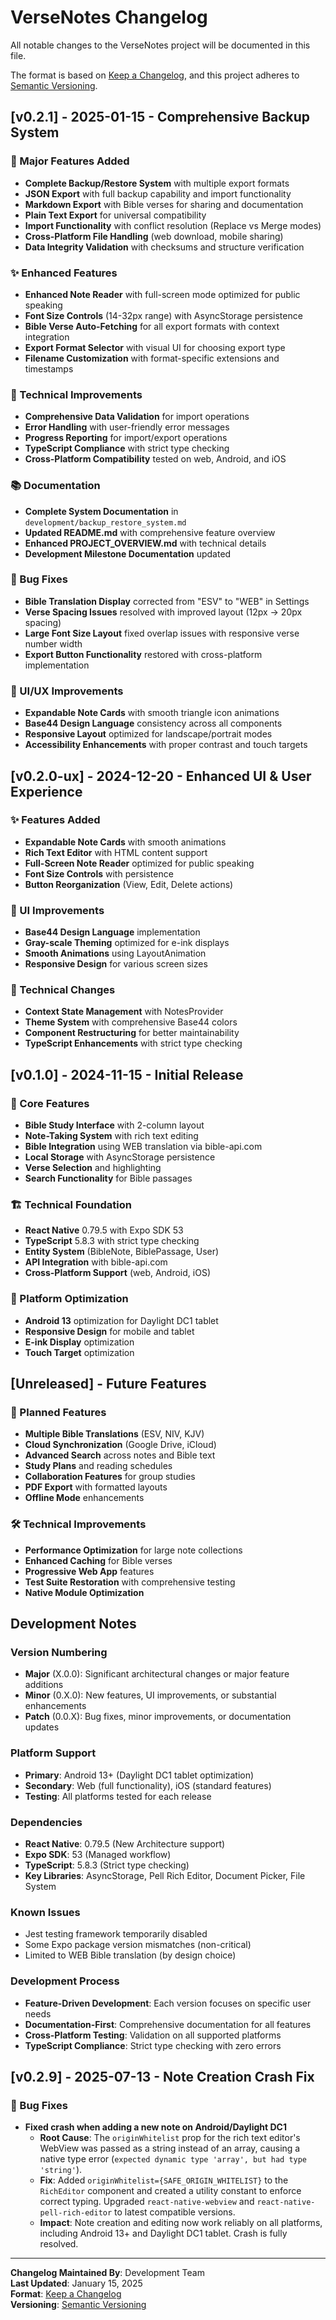 # VerseNotes Changelog

All notable changes to the VerseNotes project will be documented in this file.

The format is based on [Keep a Changelog](https://keepachangelog.com/en/1.0.0/),
and this project adheres to [Semantic Versioning](https://semver.org/spec/v2.0.0.html).

## [v0.2.1] - 2025-01-15 - Comprehensive Backup System

### 🚀 Major Features Added
- **Complete Backup/Restore System** with multiple export formats
- **JSON Export** with full backup capability and import functionality
- **Markdown Export** with Bible verses for sharing and documentation
- **Plain Text Export** for universal compatibility
- **Import Functionality** with conflict resolution (Replace vs Merge modes)
- **Cross-Platform File Handling** (web download, mobile sharing)
- **Data Integrity Validation** with checksums and structure verification

### ✨ Enhanced Features
- **Enhanced Note Reader** with full-screen mode optimized for public speaking
- **Font Size Controls** (14-32px range) with AsyncStorage persistence
- **Bible Verse Auto-Fetching** for all export formats with context integration
- **Export Format Selector** with visual UI for choosing export type
- **Filename Customization** with format-specific extensions and timestamps

### 🔧 Technical Improvements
- **Comprehensive Data Validation** for import operations
- **Error Handling** with user-friendly error messages
- **Progress Reporting** for import/export operations
- **TypeScript Compliance** with strict type checking
- **Cross-Platform Compatibility** tested on web, Android, and iOS

### 📚 Documentation
- **Complete System Documentation** in `development/backup_restore_system.md`
- **Updated README.md** with comprehensive feature overview
- **Enhanced PROJECT_OVERVIEW.md** with technical details
- **Development Milestone Documentation** updated

### 🐛 Bug Fixes
- **Bible Translation Display** corrected from "ESV" to "WEB" in Settings
- **Verse Spacing Issues** resolved with improved layout (12px → 20px spacing)
- **Large Font Size Layout** fixed overlap issues with responsive verse number width
- **Export Button Functionality** restored with cross-platform implementation

### 🎨 UI/UX Improvements
- **Expandable Note Cards** with smooth triangle icon animations
- **Base44 Design Language** consistency across all components
- **Responsive Layout** optimized for landscape/portrait modes
- **Accessibility Enhancements** with proper contrast and touch targets

## [v0.2.0-ux] - 2024-12-20 - Enhanced UI & User Experience

### ✨ Features Added
- **Expandable Note Cards** with smooth animations
- **Rich Text Editor** with HTML content support
- **Full-Screen Note Reader** optimized for public speaking
- **Font Size Controls** with persistence
- **Button Reorganization** (View, Edit, Delete actions)

### 🎨 UI Improvements
- **Base44 Design Language** implementation
- **Gray-scale Theming** optimized for e-ink displays
- **Smooth Animations** using LayoutAnimation
- **Responsive Design** for various screen sizes

### 🔧 Technical Changes
- **Context State Management** with NotesProvider
- **Theme System** with comprehensive Base44 colors
- **Component Restructuring** for better maintainability
- **TypeScript Enhancements** with strict type checking

## [v0.1.0] - 2024-11-15 - Initial Release

### 🚀 Core Features
- **Bible Study Interface** with 2-column layout
- **Note-Taking System** with rich text editing
- **Bible Integration** using WEB translation via bible-api.com
- **Local Storage** with AsyncStorage persistence
- **Verse Selection** and highlighting
- **Search Functionality** for Bible passages

### 🏗️ Technical Foundation
- **React Native** 0.79.5 with Expo SDK 53
- **TypeScript** 5.8.3 with strict type checking
- **Entity System** (BibleNote, BiblePassage, User)
- **API Integration** with bible-api.com
- **Cross-Platform Support** (web, Android, iOS)

### 📱 Platform Optimization
- **Android 13** optimization for Daylight DC1 tablet
- **Responsive Design** for mobile and tablet
- **E-ink Display** optimization
- **Touch Target** optimization

## [Unreleased] - Future Features

### 🔮 Planned Features
- **Multiple Bible Translations** (ESV, NIV, KJV)
- **Cloud Synchronization** (Google Drive, iCloud)
- **Advanced Search** across notes and Bible text
- **Study Plans** and reading schedules
- **Collaboration Features** for group studies
- **PDF Export** with formatted layouts
- **Offline Mode** enhancements

### 🛠️ Technical Improvements
- **Performance Optimization** for large note collections
- **Enhanced Caching** for Bible verses
- **Progressive Web App** features
- **Test Suite Restoration** with comprehensive testing
- **Native Module Optimization**

## Development Notes

### Version Numbering
- **Major** (X.0.0): Significant architectural changes or major feature additions
- **Minor** (0.X.0): New features, UI improvements, or substantial enhancements
- **Patch** (0.0.X): Bug fixes, minor improvements, or documentation updates

### Platform Support
- **Primary**: Android 13+ (Daylight DC1 tablet optimization)
- **Secondary**: Web (full functionality), iOS (standard features)
- **Testing**: All platforms tested for each release

### Dependencies
- **React Native**: 0.79.5 (New Architecture support)
- **Expo SDK**: 53 (Managed workflow)
- **TypeScript**: 5.8.3 (Strict type checking)
- **Key Libraries**: AsyncStorage, Pell Rich Editor, Document Picker, File System

### Known Issues
- Jest testing framework temporarily disabled
- Some Expo package version mismatches (non-critical)
- Limited to WEB Bible translation (by design choice)

### Development Process
- **Feature-Driven Development**: Each version focuses on specific user needs
- **Documentation-First**: Comprehensive documentation for all features
- **Cross-Platform Testing**: Validation on all supported platforms
- **TypeScript Compliance**: Strict type checking with zero errors

## [v0.2.9] - 2025-07-13 - Note Creation Crash Fix

### 🐛 Bug Fixes
- **Fixed crash when adding a new note on Android/Daylight DC1**
  - **Root Cause**: The `originWhitelist` prop for the rich text editor's WebView was passed as a string instead of an array, causing a native type error (`expected dynamic type 'array', but had type 'string'`).
  - **Fix**: Added `originWhitelist={SAFE_ORIGIN_WHITELIST}` to the `RichEditor` component and created a utility constant to enforce correct typing. Upgraded `react-native-webview` and `react-native-pell-rich-editor` to latest compatible versions.
  - **Impact**: Note creation and editing now work reliably on all platforms, including Android 13+ and Daylight DC1 tablet. Crash is fully resolved.

---

**Changelog Maintained By**: Development Team  
**Last Updated**: January 15, 2025  
**Format**: [Keep a Changelog](https://keepachangelog.com/en/1.0.0/)  
**Versioning**: [Semantic Versioning](https://semver.org/spec/v2.0.0.html) 